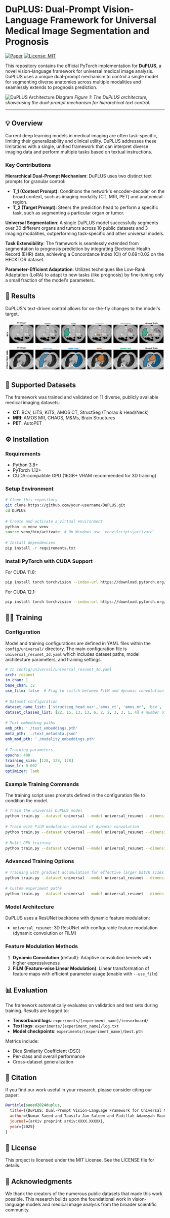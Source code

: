 # DuPLUS: Dual-Prompt Vision-Language Framework for Universal Medical Image Segmentation and Prognosis

[![Paper](https://img.shields.io/badge/paper-arXiv-red)](https://arxiv.org/abs/your-arxiv-id)
[![License: MIT](https://img.shields.io/badge/License-MIT-yellow.svg)](https://opensource.org/licenses/MIT)

This repository contains the official PyTorch implementation for **DuPLUS**, a novel vision-language framework for universal medical image analysis. DuPLUS uses a unique dual-prompt mechanism to control a single model for segmenting diverse anatomies across multiple modalities and seamlessly extends to prognosis prediction.


![DuPLUS Architecture Diagram](figures/DuPLUS.drawio.png)
*Figure 1: The DuPLUS architecture, showcasing the dual-prompt mechanism for hierarchical text control.*


---

## 💡 Overview

Current deep learning models in medical imaging are often task-specific, limiting their generalizability and clinical utility. DuPLUS addresses these limitations with a single, unified framework that can interpret diverse imaging data and perform multiple tasks based on textual instructions.

### Key Contributions

**Hierarchical Dual-Prompt Mechanism**: DuPLUS uses two distinct text prompts for granular control:
- **T_1 (Context Prompt)**: Conditions the network's encoder-decoder on the broad context, such as imaging modality (CT, MRI, PET) and anatomical region.
- **T_2 (Target Prompt)**: Steers the prediction head to perform a specific task, such as segmenting a particular organ or tumor.

**Universal Segmentation**: A single DuPLUS model successfully segments over 30 different organs and tumors across 10 public datasets and 3 imaging modalities, outperforming task-specific and other universal models.

**Task Extensibility**: The framework is seamlessly extended from segmentation to prognosis prediction by integrating Electronic Health Record (EHR) data, achieving a Concordance Index (CI) of 0.69±0.02 on the HECKTOR dataset.

**Parameter-Efficient Adaptation**: Utilizes techniques like Low-Rank Adaptation (LoRA) to adapt to new tasks (like prognosis) by fine-tuning only a small fraction of the model's parameters.

## 🚀 Results

DuPLUS's text-driven control allows for on-the-fly changes to the model's target.

![Demonstration of fine-grained control: by changing only the target prompt (T_2), the model deterministically switches the segmented organ on the same CT slice.](figures/qualitative_results_bcv&sst.png)

## 💾 Supported Datasets

The framework was trained and validated on 11 diverse, publicly available medical imaging datasets:

- **CT**: BCV, LiTS, KiTS, AMOS CT, StructSeg (Thorax & Head/Neck)
- **MRI**: AMOS MR, CHAOS, M&Ms, Brain Structures  
- **PET**: AutoPET

## ⚙️ Installation

### Requirements
- Python 3.8+
- PyTorch 1.12+
- CUDA-compatible GPU (16GB+ VRAM recommended for 3D training)

### Setup Environment

```bash
# Clone this repository
git clone https://github.com/your-username/DuPLUS.git
cd DuPLUS

# Create and activate a virtual environment
python -m venv venv
source venv/bin/activate  # On Windows use `venv\Scripts\activate`

# Install dependencies
pip install -r requirements.txt
```

### Install PyTorch with CUDA Support

For CUDA 11.8:
```bash
pip install torch torchvision --index-url https://download.pytorch.org/whl/cu118
```

For CUDA 12.1:
```bash
pip install torch torchvision --index-url https://download.pytorch.org/whl/cu121
```

## 🏃‍♀️ Training

### Configuration

Model and training configurations are defined in YAML files within the `config/universal/` directory. The main configuration file is `universal_resunet_3d.yaml` which includes dataset paths, model architecture parameters, and training settings.

```yaml
# In config/universal/universal_resunet_3d.yaml
arch: resunet
in_chan: 1
base_chan: 32
use_film: false  # Flag to switch between FiLM and dynamic convolution

# Dataset configuration  
dataset_name_list: ['structseg_head_oar','amos_ct', 'amos_mr', 'bcv', 'structseg_oar', 'lits', 'kits', 'mnm', 'brain_structure', 'autopet', 'chaos']
dataset_classes_list: [22, 15, 13, 13, 6, 2, 2, 3, 3, 1, 4] # number of classes per dataset

# Text embedding paths
emb_pth: './text_embeddings.pth'
meta_pth: './text_metadata.json'
emb_mod_pth: './modality_embeddings.pth'

# Training parameters
epochs: 400
training_size: [128, 128, 128]
base_lr: 0.002
optimizer: lamb
```

### Example Training Commands

The training script uses prompts defined in the configuration file to condition the model.

```bash
# Train the universal DuPLUS model
python train.py --dataset universal --model universal_resunet --dimension 3d --amp --batch_size 8 --unique_name DuPLUS_universal_run

# Train with FiLM modulation instead of dynamic convolution
python train.py --dataset universal --model universal_resunet --dimension 3d --use_film --amp --batch_size 8 --unique_name DuPLUS_film_run

# Multi-GPU training
python train.py --dataset universal --model universal_resunet --dimension 3d --gpu 0,1,2,3 --batch_size 8 --unique_name DuPLUS_multigpu_run
```

### Advanced Training Options

```bash
# Training with gradient accumulation for effective larger batch sizes
python train.py --dataset universal --model universal_resunet --dimension 3d --batch_size 4 --gradient_accumulation_steps 2 --unique_name DuPLUS_gradacc_run

# Custom experiment paths
python train.py --dataset universal --model universal_resunet --dimension 3d --cp_path ./experiments/ --unique_name DuPLUS_custom_path
```

### Model Architecture

DuPLUS uses a ResUNet backbone with dynamic feature modulation:

- `universal_resunet`: 3D ResUNet with configurable feature modulation (dynamic convolution or FiLM)

### Feature Modulation Methods

1. **Dynamic Convolution** (default): Adaptive convolution kernels with higher expressiveness
2. **FiLM (Feature-wise Linear Modulation)**: Linear transformation of feature maps with efficient parameter usage (enable with `--use_film`)

## 📊 Evaluation

The framework automatically evaluates on validation and test sets during training. Results are logged to:

- **Tensorboard logs**: `experiments/[experiment_name]/tensorboard/`
- **Text logs**: `experiments/[experiment_name]/log.txt`  
- **Model checkpoints**: `experiments/[experiment_name]/best.pth`

Metrics include:
- Dice Similarity Coefficient (DSC)
- Per-class and overall performance
- Cross-dataset generalization

## 📜 Citation

If you find our work useful in your research, please consider citing our paper:

```bibtex
@article{saeed2024duplus,
  title={{DuPLUS: Dual-Prompt Vision-Language Framework for Universal Medical Image Segmentation and Prognosis}},
  author={Numan Saeed and Tausifa Jan Saleem and Fadillah Adamsyah Maani and Muhammad Ridzuan and Hu Wang and Mohammad Yaqub},
  journal={arXiv preprint arXiv:XXXX.XXXXX},
  year={2025}
}
```

## 📄 License

This project is licensed under the MIT License. See the LICENSE file for details.

## 🙏 Acknowledgments

We thank the creators of the numerous public datasets that made this work possible. This research builds upon the foundational work in vision-language models and medical image analysis from the broader scientific community.